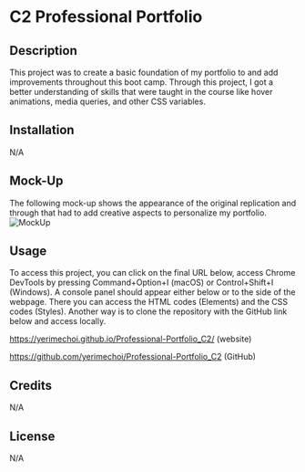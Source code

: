# C2 Professional Portfolio

## Description
This project was to create a basic foundation of my portfolio to and add improvements throughout this boot camp. Through this project, I got a better understanding of skills that were taught in the course like hover animations, media queries, and other CSS variables.

## Installation
N/A

## Mock-Up
The following mock-up shows the appearance of the original replication and through that had to add creative aspects to personalize my portfolio. 
![MockUp](./Assets/Images/mock-up.gif)

## Usage
To access this project, you can click on the final URL below, access Chrome DevTools by pressing Command+Option+I (macOS) or Control+Shift+I (Windows). A console panel should appear either below or to the side of the webpage. There you can access the HTML codes (Elements) and the CSS codes (Styles). Another way is to clone the repository with the GitHub link below and access locally.

https://yerimechoi.github.io/Professional-Portfolio_C2/ (website)

https://github.com/yerimechoi/Professional-Portfolio_C2 (GitHub)

## Credits
N/A

## License
N/A
